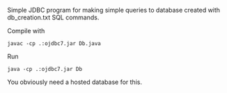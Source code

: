Simple JDBC program for making simple queries to database created with db_creation.txt SQL commands.

Compile with

```
javac -cp .:ojdbc7.jar Db.java
````
Run
```
java -cp .:ojdbc7.jar Db
````
You obviously need a hosted database for this.

